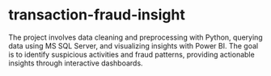 # transaction-fraud-insight
The project involves data cleaning and preprocessing with Python, querying data using MS SQL Server, and visualizing insights with Power BI. The goal is to identify suspicious activities and fraud patterns, providing actionable insights through interactive dashboards.
